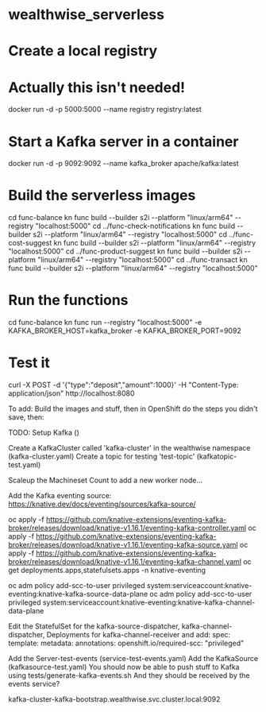 # wealthwise_serverless

# Create a local registry
# Actually this isn't needed!
docker run -d -p 5000:5000 --name registry registry:latest

# Start a Kafka server in a container
docker run -d -p 9092:9092 --name kafka_broker apache/kafka:latest


# Build the serverless images
cd func-balance
kn func build --builder s2i --platform "linux/arm64" --registry "localhost:5000"
cd ../func-check-notifications
kn func build --builder s2i --platform "linux/arm64" --registry "localhost:5000"
cd ../func-cost-suggest
kn func build --builder s2i --platform "linux/arm64" --registry "localhost:5000"
cd ../func-product-suggest
kn func build --builder s2i --platform "linux/arm64" --registry "localhost:5000"
cd ../func-transact
kn func build --builder s2i --platform "linux/arm64" --registry "localhost:5000"

# Run the functions
cd func-balance
kn func run --registry "localhost:5000" -e KAFKA_BROKER_HOST=kafka_broker -e KAFKA_BROKER_PORT=9092

# Test it
curl -X POST -d '{"type":"deposit","amount":1000}' -H "Content-Type: application/json" http://localhost:8080

To add:
Build the images and stuff, then in OpenShift do the steps you didn't save, then:

TODO: Setup Kafka ()

Create a KafkaCluster called 'kafka-cluster' in the wealthwise namespace    (kafka-cluster.yaml)
Create a topic for testing 'test-topic' (kafkatopic-test.yaml)



Scaleup the Machineset Count to add a new worker node...

Add the Kafka eventing source:
https://knative.dev/docs/eventing/sources/kafka-source/

oc apply -f https://github.com/knative-extensions/eventing-kafka-broker/releases/download/knative-v1.16.1/eventing-kafka-controller.yaml
oc apply -f https://github.com/knative-extensions/eventing-kafka-broker/releases/download/knative-v1.16.1/eventing-kafka-source.yaml
oc apply -f https://github.com/knative-extensions/eventing-kafka-broker/releases/download/knative-v1.16.1/eventing-kafka-channel.yaml
oc get deployments.apps,statefulsets.apps -n knative-eventing

oc adm policy add-scc-to-user privileged system:serviceaccount:knative-eventing:knative-kafka-source-data-plane
oc adm policy add-scc-to-user privileged system:serviceaccount:knative-eventing:knative-kafka-channel-data-plane

Edit the StatefulSet for the kafka-source-dispatcher, kafka-channel-dispatcher, Deployments for kafka-channel-receiver and add:
spec:
    template:
        metadata:
            annotations:
                openshift.io/required-scc: "privileged"



Add the Server-test-events (service-test-events.yaml)
Add the KafkaSource (kafkasource-test.yaml)
You should now be able to push stuff to Kafka using tests/generate-kafka-events.sh
And they should be received by the events service?

kafka-cluster-kafka-bootstrap.wealthwise.svc.cluster.local:9092


